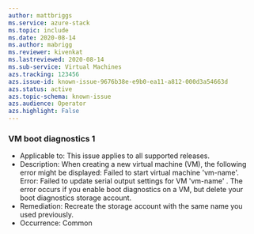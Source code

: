 ```yaml
---
author: mattbriggs
ms.service: azure-stack
ms.topic: include
ms.date: 2020-08-14
ms.author: mabrigg
ms.reviewer: kivenkat
ms.lastreviewed: 2020-08-14
ms.sub-service: Virtual Machines
azs.tracking: 123456
azs.issue-id: known-issue-9676b38e-e9b0-ea11-a812-000d3a54663d
azs.status: active
azs.topic-schema: known-issue
azs.audience: Operator
azs.highlight: False
---
```

### VM boot diagnostics 1

- Applicable to: This issue applies to all supported releases.
- Description: When creating a new virtual machine (VM), the following error might be displayed: Failed to start virtual machine 'vm-name'. Error: Failed to update serial output settings for VM 'vm-name' . The error occurs if you enable boot diagnostics on a VM, but delete your boot diagnostics storage account.
- Remediation: Recreate the storage account with the same name you used previously.
- Occurrence: Common